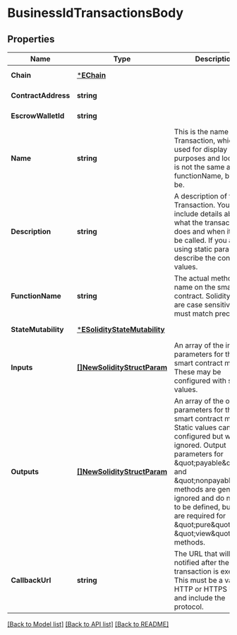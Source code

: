 # BusinessIdTransactionsBody

## Properties
Name | Type | Description | Notes
------------ | ------------- | ------------- | -------------
**Chain** | [***EChain**](EChain.md) |  | [default to null]
**ContractAddress** | **string** |  | [default to null]
**EscrowWalletId** | **string** |  | [default to null]
**Name** | **string** | This is the name of the Transaction, which is used for display purposes and lookup- it is not the same as the functionName, but can be. | [default to null]
**Description** | **string** | A description of the Transaction. You should include details about what the transaction does and when it should be called. If you are using static parameters, describe the configured values. | [default to null]
**FunctionName** | **string** | The actual method name on the smart contract. Solidity names are case sensitive and must match precisely. | [default to null]
**StateMutability** | [***ESolidityStateMutability**](ESolidityStateMutability.md) |  | [default to null]
**Inputs** | [**[]NewSolidityStructParam**](NewSolidityStructParam.md) | An array of the input parameters for the smart contract method. These may be configured with static values. | [default to null]
**Outputs** | [**[]NewSolidityStructParam**](NewSolidityStructParam.md) | An array of the output parameters for the smart contract method. Static values can be configured but will be ignored. Output parameters for \&quot;payable\&quot; and \&quot;nonpayable\&quot; methods are generally ignored and do not need to be defined, but these are required for \&quot;pure\&quot; and \&quot;view\&quot; methods. | [optional] [default to null]
**CallbackUrl** | **string** | The URL that will be notified after the transaction is executed. This must be a valid HTTP or HTTPS URL and include the protocol. | [optional] [default to null]

[[Back to Model list]](../README.md#documentation-for-models) [[Back to API list]](../README.md#documentation-for-api-endpoints) [[Back to README]](../README.md)

